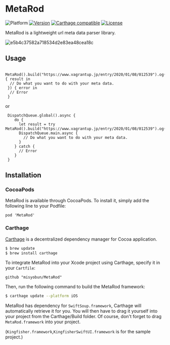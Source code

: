 # MetaRod
![Platform](https://img.shields.io/badge/platform-iOS-lightgrey.svg)
[![Version](https://img.shields.io/cocoapods/v/MetaRod.svg?style=flat)](http://cocoapods.org/pods/MetaRod)
[![Carthage compatible](https://img.shields.io/badge/Carthage-compatible-4BC51D.svg)](https://github.com/Carthage/Carthage)
[![License](https://img.shields.io/badge/license-MIT-blue.svg)](https://github.com/komaji/GradientAnimationView/blob/master/LICENSE)

MetaRod is a lightweight url meta data parser library.


![e5b4c37582a718534d2e83ea48cea18c](https://user-images.githubusercontent.com/509448/72453120-f123cf00-3801-11ea-8947-a1540f91b27e.gif)

## Usage

```
 MetaRod().build("https://www.vagrantup.jp/entry/2020/01/08/012539").og(completion: { result in
  // Do what you want to do with your meta data.
 }) { error in
  // Error
 }
```
or 
```
 DispatchQueue.global().async {
    do {
      let result = try MetaRod().build("https://www.vagrantup.jp/entry/2020/01/08/012539").og()
      DispatchQueue.main.async {           
        // Do what you want to do with your meta data.                
      }
    } catch {
      // Error     
    }
 }
```

## Installation

### CocoaPods

MetaRod is available through CocoaPods. To install it, simply add the following line to your Podfile:

```
pod 'MetaRod'
```

### Carthage

[Carthage](https://github.com/Carthage/Carthage) is a decentralized dependency manager for Cocoa application.

``` bash
$ brew update
$ brew install carthage
```

To integrate MetaRod into your Xcode project using Carthage, specify it in your `Cartfile`:

``` ogdl
github "misyobun/MetaRod"
```

Then, run the following command to build the MetaRod framework:

``` bash
$ carthage update --platform iOS
```

MetaRod has dependency for `SwiftSoup.framework`, Carthage will automatically retrieve it for you. 
You will then have to drag it yourself into your project from the Carthage/Build folder.
Of course, don't forget to drag `MetaRod.framework` into your project.

(`Kingfisher.framework`,`KingfisherSwiftUI.framework` is for the sample project.)
